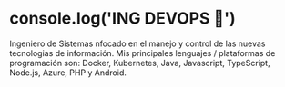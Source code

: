 # console.log('ING DEVOPS 👋')
Ingeniero de Sistemas nfocado en el manejo y control de las nuevas tecnologias de información. Mis principales lenguajes / plataformas de programación son: Docker, Kubernetes, Java, Javascript, TypeScript, Node.js, Azure, PHP y Android.


